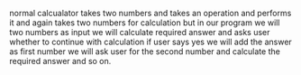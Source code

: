 normal calcualator takes two numbers and takes an operation and performs it and again takes two numbers for calculation but in our program we will two numbers as input we will calculate required answer and asks user whether to continue with calculation if user says yes we will add the answer as first number we will ask user for the second number and calculate the required answer and so on.
